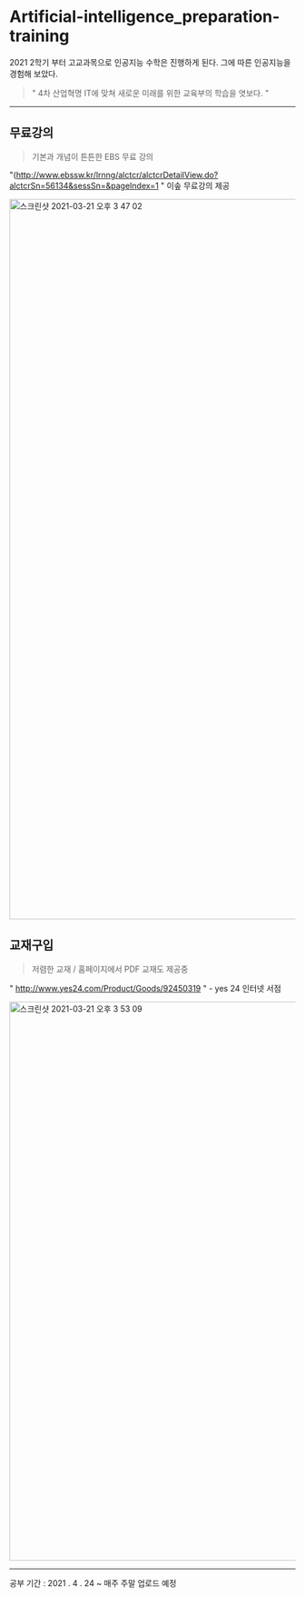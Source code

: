 # Artificial-intelligence_preparation-training


2021 2학기 부터 고교과목으로 인공지능 수학은 진행하게 된다. 그에 따른 인공지능을 경험해 보았다. 

> " 4차 산업혁명 IT에 맞쳐 새로운 미래를 위한 교육부의 학습을 엿보다. "

---

## 무료강의 
> 기본과 개념이 튼튼한 EBS 무료 강의

 "(http://www.ebssw.kr/lrnng/alctcr/alctcrDetailView.do?alctcrSn=56134&sessSn=&pageIndex=1 " 이솦 무료강의 제공
 
<img width="1268" alt="스크린샷 2021-03-21 오후 3 47 02" src="https://user-images.githubusercontent.com/77039803/111896460-18f17100-8a5d-11eb-9706-bbb6604af3b4.png">

## 교재구입 
> 저렴한 교재 / 홈페이지에서 PDF 교재도 제공중 

 " <http://www.yes24.com/Product/Goods/92450319> "  - yes 24 인터넷 서점 
 
 
<img width="984" alt="스크린샷 2021-03-21 오후 3 53 09" src="https://user-images.githubusercontent.com/77039803/111896528-9f0db780-8a5d-11eb-8bab-e99d13bdc2ef.png">


---

공부 기간 : 2021 . 4 . 24 ~ 
매주 주말 업로드 예정 
